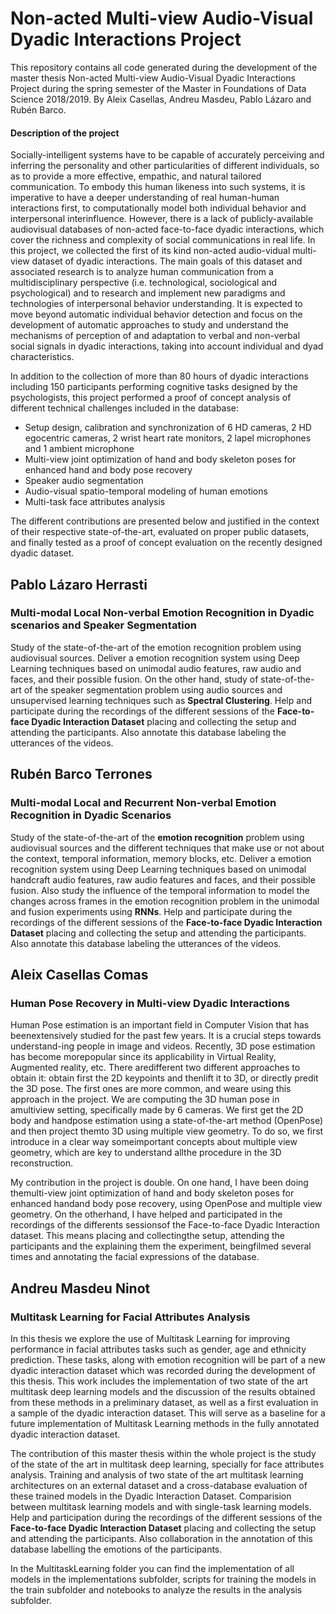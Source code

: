 # Non-acted Multi-view Audio-Visual Dyadic Interactions Project
This repository contains all code generated during the development of the master thesis Non-acted Multi-view Audio-Visual Dyadic Interactions Project during the spring semester of the Master in Foundations of Data Science 2018/2019. By Aleix Casellas, Andreu Masdeu, Pablo Lázaro and Rubén Barco. 

#### Description of the project

Socially-intelligent systems have to be capable of accurately perceiving and inferring the personality and other particularities of different individuals, so as to provide a more effective, empathic, and natural tailored communication. To embody this human likeness into such systems, it is imperative to have a deeper understanding of real human-human interactions first, to computationally model both individual behavior and interpersonal interinfluence. However, there is a lack of publicly-available audiovisual databases of non-acted face-to-face dyadic interactions, which cover the richness and complexity of social communications in real life.
In this project, we collected the first of its kind non-acted audio-vidual multi-view dataset of dyadic interactions. The main goals of this dataset and associated research is to analyze human communication from a multidisciplinary perspective (i.e. technological, sociological and psychological) and to research and implement new paradigms and technologies of interpersonal behavior understanding. It is expected to move beyond automatic individual behavior detection and focus on the development of automatic approaches to study and understand the mechanisms of perception of and adaptation to verbal and non-verbal social signals in dyadic interactions, taking into account individual and dyad characteristics.

In addition to the collection of more than 80 hours of dyadic interactions including 150 participants performing cognitive tasks designed by the psychologists, this project performed a proof of concept analysis of different technical challenges included in the database: 

* Setup design, calibration and synchronization of 6 HD cameras, 2 HD egocentric cameras, 2 wrist heart rate monitors, 2 lapel microphones and 1 ambient microphone
* Multi-view joint optimization of hand and body skeleton poses for enhanced hand and body pose recovery
* Speaker audio segmentation
* Audio-visual spatio-temporal modeling of human emotions
* Multi-task face attributes analysis

The different contributions are presented below and justified in the context of their respective state-of-the-art, evaluated on proper public datasets, and finally tested as a proof of concept evaluation on the recently designed dyadic dataset.


## Pablo Lázaro Herrasti
### Multi-modal Local Non-verbal Emotion Recognition in Dyadic scenarios and Speaker Segmentation

Study of the state-of-the-art of the emotion recognition problem using audiovisual sources. Deliver a emotion recognition system using Deep Learning techniques based on unimodal audio features, raw audio and faces, and their possible fusion. On the other hand, study of state-of-the-art of the speaker segmentation problem using audio sources and unsupervised learning techniques such as **Spectral Clustering**. Help and participate during the recordings of the different sessions of the **Face-to-face Dyadic Interaction Dataset** placing and collecting the setup and attending the participants. Also annotate this database labeling the utterances of the videos.

## Rubén Barco Terrones
### Multi-modal Local and Recurrent Non-verbal Emotion Recognition in Dyadic Scenarios

Study of the state-of-the-art of the **emotion recognition** problem using audiovisual sources and the different techniques that make use or not about the context, temporal information, memory blocks, etc. Deliver a emotion recognition system using Deep Learning techniques based on unimodal handcraft audio features, raw audio features and faces, and their possible fusion. Also study the influence of the temporal information to model the changes across frames in the emotion recognition problem in the unimodal and fusion experiments using **RNNs**. Help and participate during the recordings of the different sessions of the **Face-to-face Dyadic Interaction Dataset** placing and collecting the setup and attending the participants. Also annotate this database labeling the utterances of the videos.

## Aleix Casellas Comas
### Human Pose Recovery in Multi-view Dyadic Interactions

Human Pose estimation is an important field in Computer Vision that has beenextensively studied for the past few years.  It is a crucial steps towards understand-ing  people  in  image  and  videos.   Recently,  3D  pose  estimation  has  become  morepopular since its applicability in Virtual Reality, Augmented reality, etc.  There aredifferent two different approaches to obtain it: obtain first the 2D keypoints and thenlift it to 3D, or directly predit the 3D pose. The first ones are more common, and weare using this approach in the project.  We are computing the 3D human pose in amultiview setting, specifically made by 6 cameras. We first get the 2D body and handpose estimation using a state-of-the-art method (OpenPose) and then project themto 3D using multiple view geometry. To do so, we first introduce in a clear way someimportant concepts about multiple view geometry, which are key to understand allthe procedure in the 3D reconstruction.

My contribution in the project is double.  On one hand, I have been doing themulti-view joint optimization of hand and body skeleton poses for enhanced handand body pose recovery, using OpenPose and multiple view geometry. On the otherhand,  I  have  helped  and  participated  in  the  recordings  of  the  differents  sessionsof the Face-to-face Dyadic Interaction dataset.   This means placing and collectingthe setup, attending the participants and the explaining them the experiment, beingfilmed several times and annotating the facial expressions of the database.


## Andreu Masdeu Ninot
### Multitask Learning for Facial Attributes Analysis

In this thesis we explore the use of Multitask Learning for improving performance in facial attributes tasks such as gender, age and ethnicity prediction. These tasks, along with emotion recognition will be part of a new dyadic interaction dataset which was recorded during the development of this thesis. This work includes the implementation of two state of the art multitask deep learning models and the discussion of the results obtained from these methods in a preliminary dataset, as well as a first evaluation in a sample of the dyadic interaction dataset. This will serve as a baseline for a future implementation of Multitask Learning methods in the fully annotated dyadic interaction dataset.

The contribution of this master thesis within the whole project is the study of the state of the art in multitask deep learning, specially for face attributes analysis. Training and analysis of two state of the art multitask learning architectures on an external dataset and a cross-database evaluation of these trained models in the Dyadic Interaction Dataset. Comparision between multitask learning models and with single-task learning models. Help and participation during the recordings of the different sessions of the **Face-to-face Dyadic Interaction Dataset** placing and collecting the setup and attending the participants. Also collaboration in the annotation of this database labelling the
emotions of the participants.

In the MultitaskLearning folder you can find the implementation of all models in the implementations subfolder, scripts for training the models in the train subfolder and notebooks to analyze the results in the analysis subfolder.
